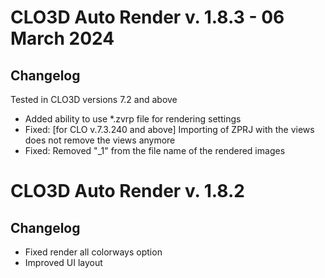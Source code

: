 
# CLO3D Auto Render v. 1.8.3 - 06 March 2024
## Changelog

Tested in CLO3D versions 7.2 and above

* Added ability to use *.zvrp file for rendering settings
* Fixed: [for CLO v.7.3.240 and above] Importing of ZPRJ with the views does not remove the views anymore
* Fixed: Removed "_1" from the file name of the rendered images

# CLO3D Auto Render v. 1.8.2
## Changelog
* Fixed render all colorways option
* Improved UI layout